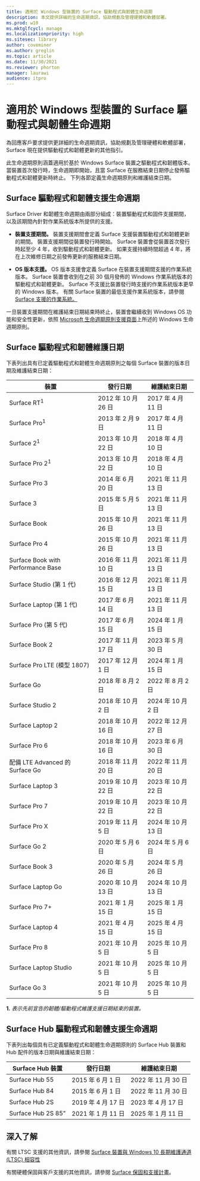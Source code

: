 ```yaml
---
title: 適用於 Windows 型裝置的 Surface 驅動程式與韌體生命週期
description: 本文提供詳細的生命週期資訊，協助規劃及管理硬體和軟體部署。
ms.prod: w10
ms.mktglfcycl: manage
ms.localizationpriority: high
ms.sitesec: library
author: coveminer
ms.author: greglin
ms.topic: article
ms.date: 11/30/2021
ms.reviewer: phorton
manager: laurawi
audience: itpro
---
```


# <a name="surface-driver-and-firmware-lifecycle-for-windows-based-devices"></a>適用於 Windows 型裝置的 Surface 驅動程式與韌體生命週期
 
為回應客戶要求提供更詳細的生命週期資訊，協助規劃及管理硬體和軟體部署，Surface 現在提供驅動程式和韌體更新的其他指引。
 
此生命週期原則涵蓋適用於基於 Windows Surface 裝置之驅動程式和韌體版本。 當裝置首次發行時，生命週期即開始，且當 Surface 在服務結束日期停止發佈驅動程式和韌體更新時終止。 下列各節定義生命週期原則和維護結束日期。

## <a name="surface-driver-and-firmware-support-lifecycle"></a>Surface 驅動程式和韌體支援生命週期
 
Surface Driver 和韌體生命週期由兩部分組成：裝置驅動程式和固件支援期間，以及該期間內針對作業系統版本所提供的支援。

- **裝置支援期間。** 裝置支援期間會定義 Surface 支援裝置驅動程式和韌體更新的期間。 裝置支援期間從裝置發行時開始。 Surface 裝置會從裝置首次發行時起至少 4 年，收到驅動程式和韌體更新。 如果支援持續時間超過 4 年，將在上次維修日期之前發佈更新的服務結束日期。

- **OS 版本支援。** OS 版本支援會定義 Surface 在裝置支援期間支援的作業系統版本。 Surface 裝置會收到在之前 30 個月發佈的 Windows 作業系統版本的驅動程式和韌體更新。 Surface 不支援比裝置發行時支援的作業系統版本更早的 Windows 版本。 有關 Surface 裝置的最低支援作業系統版本，請參閱 [Surface 支援的作業系統。](https://support.microsoft.com/help/2858199/surface-supported-operating-systems)  

 
一旦裝置支援期間在維護結束日期結束時終止，裝置會繼續收到 Windows OS 功能和安全性更新，依照 [Microsoft 生命週期原則支援頁面](https://support.microsoft.com/hub/4095338/microsoft-lifecycle-policy)上所述的 Windows 生命週期原則。
 

## <a name="surface-driver-and-firmware-servicing-dates"></a>Surface 驅動程式和韌體維護日期

下表列出具有已定義驅動程式和韌體生命週期原則之每個 Surface 裝置的版本日期及維護結束日期：
 

 裝置                             | 發行日期 | 維護結束日期 |
| ---------------------------------- | ------------ | --------------------- |
| Surface RT<sup>1</sup>             | 2012 年 10 月 26 日   | 2017 年 4 月 11 日             |
| Surface Pro<sup>1</sup>            | 2013 年 2 月 9 日     | 2017 年 4 月 11 日             |
| Surface 2<sup>1</sup>              | 2013 年 10 月 22 日   | 2018 年 4 月 10 日             |
| Surface Pro 2<sup>1</sup>          | 2013 年 10 月 22 日   | 2018 年 4 月 10 日             |
| Surface Pro 3                      | 2014 年 6 月 20 日    | 2021 年 11 月 13 日            |
| Surface 3                          | 2015 年 5 月 5 日     | 2021 年 11 月 13 日            |
| Surface Book                       | 2015 年 10 月 26 日   | 2021 年 11 月 13 日            |
| Surface Pro 4                      | 2015 年 10 月 26 日   | 2021 年 11 月 13 日            |
| Surface Book with Performance Base | 2016 年 11 月 10 日   | 2021 年 11 月 13 日            |
| Surface Studio (第 1 代)           | 2016 年 12 月 15 日   | 2021 年 11 月 13 日            |
| Surface Laptop (第 1 代)           | 2017 年 6 月 14 日    | 2021 年 11 月 13 日            |
| Surface Pro (第 5 代)              | 2017 年 6 月 15 日    | 2024 年 1 月 15 日            |
| Surface Book 2                     | 2017 年 11 月 17 日   | 2023 年 5 月 30 日            |
| Surface Pro LTE (模型 1807)       | 2017 年 12 月 1 日    | 2024 年 1 月 15 日             |
| Surface Go                         | 2018 年 8 月 2 日     | 2022 年 8 月 2 日              |
| Surface Studio 2                   | 2018 年 10 月 2 日    | 2024 年 10 月 2 日             |
| Surface Laptop 2                   | 2018 年 10 月 16 日   | 2022 年 12 月 27 日            |
| Surface Pro 6                      | 2018 年 10 月 16 日   | 2023 年 6 月 30 日           |
| 配備 LTE Advanced 的 Surface Go       | 2018 年 11 月 20 日   | 2022 年 11 月 20 日            |
| Surface Laptop 3                   | 2019 年 10 月 22 日   | 2023 年 10 月 22 日            |
| Surface Pro 7                      | 2019 年 10 月 22 日   | 2023 年 10 月 22 日            |
| Surface Pro X                      | 2019 年 11 月 5 日    | 2024 年 10 月 13 日             |
| Surface Go 2                       | 2020 年 5 月 6 日     | 2024 年 5 月 6 日              |
| Surface Book 3                     | 2020 年 5 月 26 日    | 2024 年 5 月 26 日             |
| Surface Laptop Go                  | 2020 年 10 月 13 日   | 2024 年 10 月 13 日            |
| Surface Pro 7+                     | 2021 年 1 月 15 日 | 2025 年 1 月 15 日 |
| Surface Laptop 4                   | 2021 年 4 月 15 日   | 2025 年 4 月 15 日 |
| Surface Pro 8                      | 2021 年 10 月 5 日   |2025 年 10 月 5 日|
| Surface Laptop Studio              | 2021 年 10 月 5 日   |2025 年 10 月 5 日|
| Surface Go 3                       | 2021 年 10 月 5 日   |2025 年 10 月 5 日|

 **1.** *表示先前宣告的韌體/驅動程式維護支援日期結束的裝置。*

## <a name="surface-hub-driver-and-firmware-support-lifecycle"></a>Surface Hub 驅動程式和韌體支援生命週期

下表列出每個具有已定義驅動程式和韌體生命週期原則的 Surface Hub 裝置和 Hub 配件的版本日期與維護結束日期：
 

| Surface Hub 裝置     | 發行日期              | 維護結束日期   |
| ---------------------- | ------------------------- | ---------------------------- |
| Surface Hub 55         | 2015 年 6 月 1 日              | 2022 年 11 月 30 日 |
| Surface Hub 84         | 2015 年 6 月 1 日              | 2022 年 11 月 30 日 |
| Surface Hub 2S         | 2019 年 4 月 17 日            | 2023 年 4 月 17 日    |
| Surface Hub 2S 85"     | 2021 年 1 月 11 日          | 2025 年 1 月 11 日  | 
 
## <a name="learn-more"></a>深入了解

有關 LTSC 支援的其他資訊，請參閱 [Surface 裝置與 Windows 10 長期維護通道 (LTSC) 相容性](surface-device-compatibility-with-windows-10-ltsc.md)

有關硬體保固與客戶支援的其他資訊，請參閱 [Surface 保固和支援計畫](https://www.microsoft.com/surface/business/warranty-service-offerings-and-support)。
